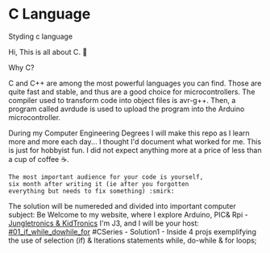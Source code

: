 # C Language
Styding c language

Hi, This is all about C. :raising_hand:

Why C?

C and C++ are among the most powerful languages you can find. Those are quite fast and stable, and thus are a good choice for microcontrollers. The compiler used to transform code into object files is avr-g++. Then, a program called avrdude is used to upload the program into the Arduino microcontroller.

During my Computer Engineering Degrees I will make this repo as I learn more and more each day...
I thought I'd document what worked for me.
This is just for hobbyist fun. I did not expect anything more at a price of less than a cup of coffee :coffee:.

```
The most important audience for your code is yourself, 
six month after writing it (ie after you forgotten 
everything but needs to fix something) :smirk:

```
The solution will be numereded and divided into important computer subject:
Be Welcome to my website, where I explore Arduino, PIC& Rpi - [Jungletronics & KidTronics](https://medium.com/@J.3) 
I'm J3, and I will be your host:
[#01_if_while_dowhile_for](_01_if_while_dowhile_for/) #CSeries - Solution1 - Inside 4 projs exemplifying the use of selection (if) & Iterations statements while, do-while & for loops;
